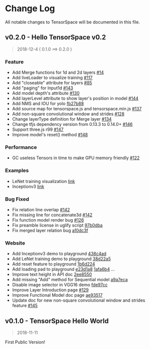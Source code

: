 # Change Log

All notable changes to TensorSpace will be documented in this file.

## v0.2.0 - Hello TensorSpace v0.2

> 2018-12-4 ( 0.1.0 ==> 0.2.0 )

### Feature

* Add Merge functions for 1d and 2d layers [#14](https://github.com/tensorspace-team/tensorspace/issues/14)
* Add liveLoader to visualize training [#117](https://github.com/tensorspace-team/tensorspace/issues/117)
* Add "closeable" attribute for layers [#85](https://github.com/tensorspace-team/tensorspace/issues/85)
* Add "paging" for Input1d [#143](https://github.com/tensorspace-team/tensorspace/issues/143)
* Add model depth's attribute [#130](https://github.com/tensorspace-team/tensorspace/issues/130)
* Add layerLevel attribute to show layer's position in model [#144](https://github.com/tensorspace-team/tensorspace/issues/144)
* Add NMS and IOU for yolo [fb27b88](https://github.com/tensorspace-team/tensorspace/commit/fb27b88fbeb7aff29cc2ad502019f676e93a8578)
* Add source map for tensorspace.js and tensorspace.min.js [#137](https://github.com/tensorspace-team/tensorspace/issues/137)
* Add non-square convolutional window and strides [#128](https://github.com/tensorspace-team/tensorspace/issues/128)
* Change layerType definition for Merge layer [#134](https://github.com/tensorspace-team/tensorspace/issues/134)
* Change tfjs dependency version from 0.13.3 to 0.14.0+ [#146](https://github.com/tensorspace-team/tensorspace/issues/146)
* Support three.js r99 [#147](https://github.com/tensorspace-team/tensorspace/issues/147)
* Improve model's reset() method [#148](https://github.com/tensorspace-team/tensorspace/issues/148)

### Performance

* GC useless Tensors in time to make GPU memory friendly [#122](https://github.com/tensorspace-team/tensorspace/issues/122)

### Examples

* LeNet training visualization [link](https://github.com/tensorspace-team/tensorspace/tree/master/examples/trainingLeNet)
* Inceptionv3 [link](https://github.com/tensorspace-team/tensorspace/tree/master/examples/inceptionv3)

### Bug Fixed

* Fix relation line overlap [#142](https://github.com/tensorspace-team/tensorspace/issues/142)
* Fix missing line for concatenate3d [#142](https://github.com/tensorspace-team/tensorspace/issues/142)
* Fix function model render bug [#126](https://github.com/tensorspace-team/tensorspace/issues/126)
* Fix preamble license in uglify script [97b0dba](https://github.com/tensorspace-team/tensorspace/commit/97b0dbab9fbb31419cc4004bc9f41001aa7ed9ea)
* Fix merged layer relation bug [a10dc3f](https://github.com/tensorspace-team/tensorspace/commit/a10dc3f28a1d8f894210829526781eb23119a4f0)

### Website

* Add Inceptionv3 demo to playground [438c4ad](https://github.com/tensorspace-team/tensorspace/commit/438c4ad837e9b80d9c2b1493477bd82d7cb2dd68)
* Add LeNet training demo to playground [38d22a5](https://github.com/tensorspace-team/tensorspace/commit/38d22a5277bcb43dc341b70b265d0727a2a1985e)
* Add reset feature to playground [1b6d224](https://github.com/tensorspace-team/tensorspace/commit/1b6d2248b70878edd734086f6d43b15c4d66e319)
* Add loading pad to playground [e23d1a8](https://github.com/tensorspace-team/tensorspace/commit/e23d1a8135885f5c02c6a646cc520bed8ceb45d8) [1afa6b4](https://github.com/tensorspace-team/tensorspace/commit/1afa6b4d6d5c546e99bad2c6865193c92ff5eb54) ...
* Improve text height in API doc [2ee8550](https://github.com/tensorspace-team/tensorspace/commit/2ee855016fc860a7a9ea10148b5c500733392d62)
* Add missing "Add" method for Sequential model [a9a7eca](https://github.com/tensorspace-team/tensorspace/commit/a9a7eca88a51c333a6e358be15ac7be7bf82e9e3)
* Disable image selector in VGG16 demo [fde97cc](https://github.com/tensorspace-team/tensorspace/commit/fde97cc6da7cc537fbfa6dfa2790a981c15569cd)
* Improve Layer Introduction page [#129](https://github.com/tensorspace-team/tensorspace/issues/129)
* Improve Functional Model doc page [ae93517](https://github.com/tensorspace-team/tensorspace/commit/ae93517cf089de501eb89c6d98c94e630962833f)
* Update doc for new non-square convolutional window and strides feature [#145](https://github.com/tensorspace-team/tensorspace/issues/145)

## v0.1.0 - TensorSpace Hello World

> 2018-11-11

First Public Version!